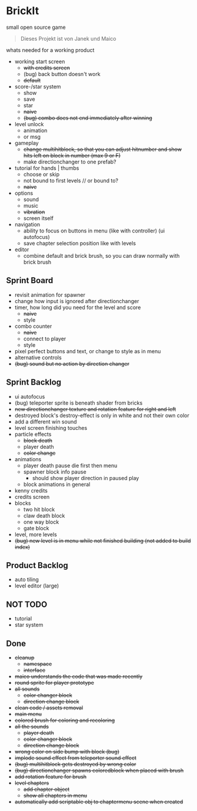 # BrickIt
small open source game

> Dieses Projekt ist von
> Janek und Maico

whats needed for a working product
- working start screen
	- ~~with credits screen~~
	- (bug) back button doesn't work
	- ~~default~~
- score-/star system
    - show
    - save
    - star
    - ~~naive~~
	- ~~(bug) combo does not end immediately after winning~~
- level unlock
	- animation
	- or msg
- gameplay
	- ~~change multihitblock, so that you can adjust hitnumber and show hits left on block in number (max 9 or F)~~
	- make directionchanger to one prefab?
- tutorial for hands | thumbs
	- choose or skip
	- not bound to first levels // or bound to?
	- ~~naive~~
- options
	- sound
	- music
	- ~~vibration~~
	- screen itself
- navigation
	- ability to focus on buttons in menu (like with controller) (ui autofocus)
	- save chapter selection position like with levels
- editor
	- combine default and brick brush, so you can draw normally with brick brush


## Sprint Board
- revisit animation for spawner
- change how input is ignored after directionchanger
- timer, how long did you need for the level and score
	- ~~naive~~
	- style
- combo counter
	- ~~naive~~
	- connect to player
	- style
- pixel perfect buttons and text, or change to style as in menu
- alternative controls
- ~~(bug) sound but no action by direction changer~~

## Sprint Backlog
- ui autofocus
- (bug) teleporter sprite is beneath shader from bricks
- ~~new directionchanger texture and rotation feature for right and left~~
- destroyed block's destroy-effect is only in white and not their own color
- add a different win sound
- level screen finishing touches
- particle effects
	- ~~block death~~
	- player death
	- ~~color change~~
- animations
	- player death pause
	  die first then menu
	- spawner block info pause
		- should show player direction
		  in paused play
    - block animations in general
- kenny credits
- credits screen
- blocks
	- two hit block
	- claw death block
	- one way block
	- gate block
- level, more levels
- ~~(bug) new level is in menu while not finished building (not added to build index)~~

## Product Backlog
- auto tiling
- level editor (large)

## NOT TODO
- tutorial
- star system


## Done
- ~~cleanup~~
	- ~~namespace~~
	- ~~interface~~
- ~~maico understands the code that was made recently~~
- ~~round sprite for player prototype~~
- ~~all sounds~~
	- ~~color changer block~~
	- ~~direction change block~~
- ~~clean code / assets removal~~
- ~~main menu~~
- ~~colored brush for coloring and recoloring~~
- ~~all the sounds~~
	- ~~player death~~
	- ~~color changer block~~
	- ~~direction change block~~
- ~~wrong color on side bump with block (bug)~~
- ~~implode sound effect from teleporter sound effect~~
- ~~(bug) multihitblock gets destroyed by wrong color~~
- ~~(bug) directionchanger spawns coloredblock when placed with brush~~
- ~~add rotation feature for brush~~
- ~~level chapters~~
	- ~~add chapter object~~
	- ~~show all chapters in menu~~
- ~~automatically add scriptable obj to chaptermenu scene when created~~

